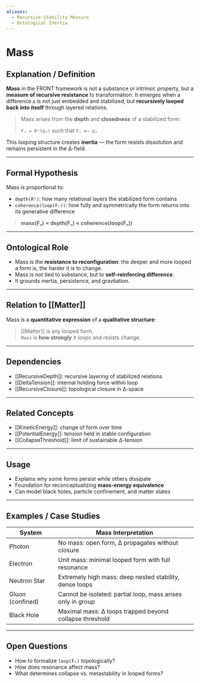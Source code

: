 ```yaml
---
aliases:
  - Recursive Stability Measure
  - Ontological Inertia
---
```


# Mass

## Explanation / Definition

**Mass** in the FRONT framework is not a substance or intrinsic property, but a **measure of recursive resistance** to transformation. It emerges when a difference `∆` is not just embedded and stabilized, but **recursively looped back into itself** through layered relations.

> Mass arises from the **depth** and **closedness** of a stabilized form:
>
> `Fₙ = Rⁿ(∆₀)` such that `Fₙ ⊚→ ∆₀`

This looping structure creates **inertia** — the form resists dissolution and remains persistent in the ∆-field.

---

## Formal Hypothesis

Mass is proportional to:

- `depth(Rⁿ)`: how many relational layers the stabilized form contains
- `coherence(loop(Fₙ))`: how fully and symmetrically the form returns into its generative difference

> **mass(Fₙ) ∝ depth(Fₙ) × coherence(loop(Fₙ))**

---

## Ontological Role

- Mass is the **resistance to reconfiguration**: the deeper and more looped a form is, the harder it is to change.
- Mass is not tied to substance, but to **self-reinforcing difference**.
- It grounds inertia, persistence, and gravitation.

---

## Relation to [[Matter]]

Mass is a **quantitative expression** of a **qualitative structure**:

> [[Matter]] is any looped form.  
> `Mass` is **how strongly** it loops and resists change.

---

## Dependencies

- [[RecursiveDepth]]: recursive layering of stabilized relations
- [[DeltaTension]]: internal holding force within loop
- [[RecursiveClosure]]: topological closure in ∆-space

---

## Related Concepts

- [[KineticEnergy]]: change of form over time
- [[PotentialEnergy]]: tension held in stable configuration
- [[CollapseThreshold]]: limit of sustainable ∆-tension

---

## Usage

- Explains why some forms persist while others dissipate
- Foundation for reconceptualizing **mass-energy equivalence**
- Can model black holes, particle confinement, and matter states

---

## Examples / Case Studies

| System             | Mass Interpretation                                       |
|--------------------|-----------------------------------------------------------|
| Photon             | No mass: open form, ∆ propagates without closure          |
| Electron           | Unit mass: minimal looped form with full resonance        |
| Neutron Star       | Extremely high mass: deep nested stability, dense loops   |
| Gluon (confined)   | Cannot be isolated: partial loop, mass arises only in group |
| Black Hole         | Maximal mass: ∆ loops trapped beyond collapse threshold   |

---

## Open Questions

- How to formalize `loop(Fₙ)` topologically?
- How does resonance affect mass?
- What determines collapse vs. metastability in looped forms?


